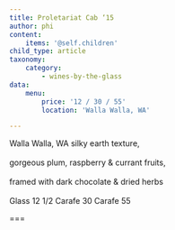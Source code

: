 ```yaml
---
title: Proletariat Cab ‘15
author: phi
content:
    items: '@self.children'
child_type: article
taxonomy:
    category:
        - wines-by-the-glass
data:
    menu:
        price: '12 / 30 / 55'
        location: 'Walla Walla, WA'

---
```


<span class="loc">Walla Walla, WA</span>
silky earth texture,<br></br>
gorgeous plum,
raspberry & currant fruits,
<br></br>
framed with dark chocolate & dried herbs
<br></br>
Glass <span class="price">12</span> 1/2 Carafe <span class="price">30</span> Carafe <span class="price">55</span>

===
